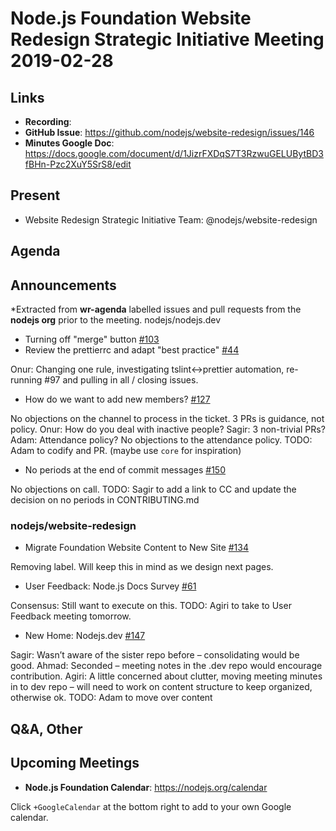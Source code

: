 # Node.js Foundation Website Redesign Strategic Initiative Meeting 2019-02-28

## Links

* **Recording**:
* **GitHub Issue**: <https://github.com/nodejs/website-redesign/issues/146>
* **Minutes Google Doc**: <https://docs.google.com/document/d/1JizrFXDqS7T3RzwuGELUBytBD3fBHn-Pzc2XuY5SrS8/edit>

## Present

* Website Redesign Strategic Initiative Team: @nodejs/website-redesign

## Agenda

## Announcements

*Extracted from **wr-agenda** labelled issues and pull requests from the **nodejs org** prior to the meeting.
nodejs/nodejs.dev

* Turning off "merge" button [#103](https://github.com/nodejs/nodejs.dev/issues/103)
* Review the prettierrc and adapt "best practice"
[#44](https://github.com/nodejs/nodejs.dev/issues/44)

Onur: Changing one rule, investigating tslint<->prettier automation, re-running #97 and pulling in all / closing issues.

* How do we want to add new members?
[#127](https://github.com/nodejs/nodejs.dev/issues/127)

No objections on the channel to process in the ticket. 3 PRs is guidance, not policy.
Onur: How do you deal with inactive people?
Sagir: 3 non-trivial PRs?
Adam: Attendance policy?
No objections to the attendance policy.
TODO: Adam to codify and PR. (maybe use `core` for inspiration)

* No periods at the end of commit messages [#150](https://github.com/nodejs/nodejs.dev/issues/150)

No objections on call.
TODO: Sagir to add a link to CC and update the decision on no periods in CONTRIBUTING.md

### nodejs/website-redesign

* Migrate Foundation Website Content to New Site [#134](https://github.com/nodejs/website-redesign/issues/134)

Removing label. Will keep this in mind as we design next pages.

* User Feedback: Node.js Docs Survey
[#61](https://github.com/nodejs/website-redesign/issues/61)

Consensus: Still want to execute on this.
TODO: Agiri to take to User Feedback meeting tomorrow.

* New Home: Nodejs.dev [#147](https://github.com/nodejs/website-redesign/issues/147)

Sagir: Wasn’t aware of the sister repo before – consolidating would be good.
Ahmad: Seconded – meeting notes in the .dev repo would encourage contribution.
Agiri: A little concerned about clutter, moving meeting minutes in to dev repo – will need to work on content structure to keep organized, otherwise ok.
TODO: Adam to move over content

## Q&A, Other

## Upcoming Meetings

* **Node.js Foundation Calendar**: <https://nodejs.org/calendar>

Click `+GoogleCalendar` at the bottom right to add to your own Google calendar.
